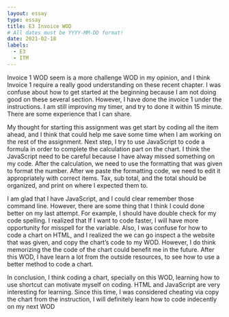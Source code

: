 ```yaml
---
layout: essay
type: essay
title: E3 Invoice WOD
# All dates must be YYYY-MM-DD format!
date: 2021-02-18
labels:
  - E3 
  - ITM
---
```



Invoice 1 WOD seem is a more challenge WOD in my opinion, and I think Invoice 1 require a really good understanding on these recent chapter. I was confuse about how to get started at the beginning because I am not doing good on these several section. However, I have done the invoice 1 under the instructions. I am still improving my timer, and try to done it within 15 minute. There are some experience that I can share.
	
My thought for starting this assignment was get start by coding all the item ahead, and I think that could help me save some time when I am working on the rest of the assignment. Next step, I try to use JavaScript to code a formula in order to complete the calculation part on the chart. I think the JavaScript need to be careful because I have alway missed something on my code. After the calculation, we need to use the formatting that was given to format the number. After we paste the formatting code, we need to edit it appropriately with correct items. Tax, sub total, and the total should be organized, and print on where I expected them to.
	
I am glad that I have JavaScript, and I could clear remember those command line. However, there are some thing that I think I could done better on my last attempt. For example, I should have double check for my code spelling. I realized that If I want to code faster, I will have more opportunity for misspell for the variable. Also, I was confuse for how to code a chart on HTML, and I realized the we can go inspect a the website that was given, and copy the chart’s code to my WOD. However, I do think memorizing the the code of the chart could benefit me in the future. After this WOD, I have learn a lot from the outside resources, to see how to use a better method to code a chart. 
	
In conclusion, I think coding a chart, specially on this WOD, learning how to use shortcut can motivate myself on coding. HTML and JavaScript are very interesting for learning. Since this time, I was considered cheating via copy the chart from the instruction, I will definitely learn how to code indecently on my next WOD


